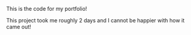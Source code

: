This is the code for my portfolio! 

This project took me roughly 2 days and I cannot be happier with how it came out!
